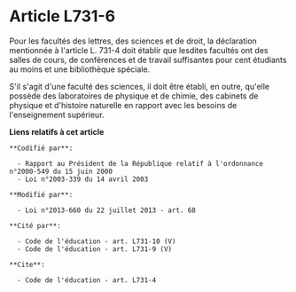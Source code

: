 # Article L731-6

Pour les facultés des lettres, des sciences et de droit, la déclaration mentionnée à l'article L. 731-4 doit établir que
lesdites facultés ont des salles de cours, de conférences et de travail suffisantes pour cent étudiants au moins et une
bibliothèque spéciale. 

S'il s'agit d'une faculté des sciences, il doit être établi, en outre, qu'elle possède des laboratoires de physique et de
chimie, des cabinets de physique et d'histoire naturelle en rapport avec les besoins de l'enseignement supérieur.

**Liens relatifs à cet article**

	**Codifié par**:

	  - Rapport au Président de la République relatif à l'ordonnance n°2000-549 du 15 juin 2000
	  - Loi n°2003-339 du 14 avril 2003

	**Modifié par**:

	  - Loi n°2013-660 du 22 juillet 2013 - art. 68

	**Cité par**:

	  - Code de l'éducation - art. L731-10 (V)
	  - Code de l'éducation - art. L731-9 (V)

	**Cite**:

	  - Code de l'éducation - art. L731-4
